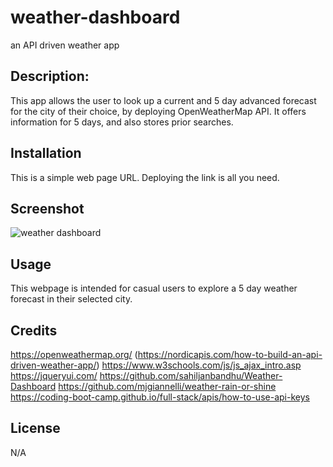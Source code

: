 # weather-dashboard
an API driven weather app

## Description: 

This app allows the user to look up a current and 5 day advanced forecast for the city of their choice, by deploying OpenWeatherMap API. It offers information for 5 days, and also stores prior searches. 


## Installation

This is a simple web page URL. Deploying the link is all you need. 

## Screenshot


![weather dashboard](https://github.com/ltuckr/weather-dashboard/assets/128933116/2875ff3d-a42d-4418-ae33-1f38f35bbe2c)


## Usage

This webpage is intended for casual users to explore a 5 day weather forecast in their selected city. 


## Credits
https://openweathermap.org/
(https://nordicapis.com/how-to-build-an-api-driven-weather-app/)
https://www.w3schools.com/js/js_ajax_intro.asp
https://jqueryui.com/
https://github.com/sahiljanbandhu/Weather-Dashboard
https://github.com/mjgiannelli/weather-rain-or-shine
https://coding-boot-camp.github.io/full-stack/apis/how-to-use-api-keys








## License

N/A

